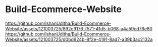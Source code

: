 # Build-Ecommerce-Website
https://github.com/IshanUditha/Build-Ecommerce-Website/assets/121003725/892e9176-f571-41d5-b068-a4a59cd76e80
https://github.com/IshanUditha/Build-Ecommerce-Website/assets/121003725/d0bd924b-8f2e-4191-8ad7-a39b3ac2132a
